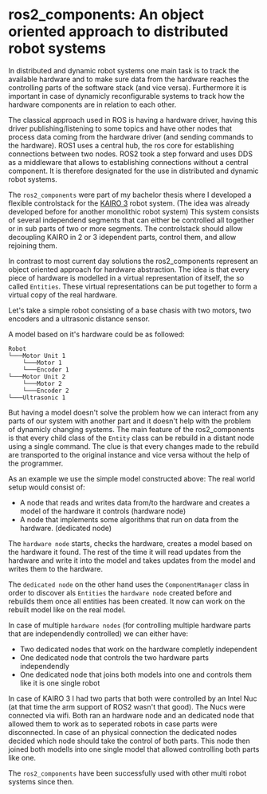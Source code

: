 # ros2_components: An object oriented approach to distributed robot systems

In distributed and dynamic robot systems one main task is to track the available hardware and to make sure data from the hardware reaches the controlling parts of the software stack (and vice versa).
Furthermore it is important in case of dynamicly reconfigurable systems to track how the hardware components are in relation to each other. 

The classical approach used in ROS is having a hardware driver, having this driver publishing/listening to some topics and have other nodes that process data coming from the hardware driver (and sending commands to the hardware). ROS1 uses a central hub, the ros core for establishing connections between two nodes. ROS2 took a step forward and uses DDS as a middleware that allows to establishing connections without a central component. It is therefore designated for the use in distributed and dynamic robot systems.

The `ros2_components` were part of my bachelor thesis where I developed a flexible controlstack for the [KAIRO 3](https://www.fzi.de/en/research/projekt-details/kairo/) robot system. (The idea was already developed before for another monolithic robot system) This system consists of several independend segments that can either be controlled all together or in sub parts of two or more segments. The controlstack should allow decoupling KAIRO in 2 or 3 idependent parts, control them, and allow rejoining them. 

In contrast to most current day solutions the ros2_components represent an object oriented approach for hardware abstraction. The idea is that every piece of hardware is modelled in a virtual representation of itself, the so called `Entities`. These virtual representations can be put together to form a virtual copy of the real hardware. 
 
Let's take a simple robot consisting of a base chasis with two motors, two encoders and a ultrasonic distance sensor.

A model based on it's hardware could be as followed:

```
Robot
└───Motor Unit 1
    └───Motor 1
    └───Encoder 1
└───Motor Unit 2
    └───Motor 2
    └───Encoder 2
└───Ultrasonic 1

```

But having a model doesn't solve the problem how we can interact from any parts of our system with another part and it doesn't help with the problem of dynamicly changing systems. 
The main feature of the ros2_components is that every child class of the `Entity` class can be rebuild in a distant node using a single command. The clue is that every changes made to the rebuild are transported to the original instance and vice versa without the help of the programmer. 

As an example we use the simple model constructed above:
The real world setup would consist of:

* A node that reads and writes data from/to the hardware and creates a model of the hardware it controls (hardware node)
* A node that implements some algorithms that run on data from the hardware. (dedicated node)

The `hardware node` starts, checks the hardware, creates a model based on the hardware it found. The rest of the time it will read updates from the hardware and write it into the model and takes updates from the model and writes them to the hardware. 

The `dedicated node` on the other hand uses the `ComponentManager` class in order to discover als `Entities` the `hardware node` created before and rebuilds them once all entities has been created. 
It now can work on the rebuilt model like on the real model. 

In case of multiple `hardware nodes` (for controlling multiple hardware parts that are independendly controlled) we can either have:

* Two dedicated nodes that work on the hardware completly independent
* One dedicated node that controls the two hardware parts independendly
* One dedicated node that joins both models into one and controls them like it is one single robot


In case of KAIRO 3 I had two parts that both were controlled by an Intel Nuc (at that time the arm support of ROS2 wasn't that good). The Nucs were connected via wifi. Both ran an hardware node and an dedicated node that allowed them to work as to seperated robots in case parts were disconnected. In case of an physical connection the dedicated nodes decided which node should take the control of both parts. This node then joined both modells into one single model that allowed controlling both parts like one. 

The `ros2_components` have been successfully used with other multi robot systems since then.


